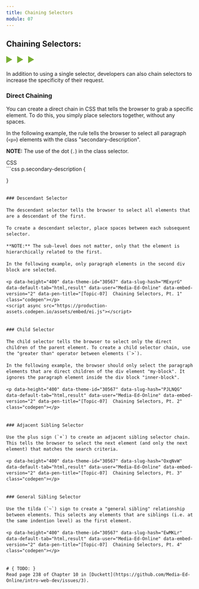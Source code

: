 ```yaml
---
title: Chaining Selectors
module: 07
---
```


## Chaining Selectors:
<img src="./../../../img/arrow-divider.svg" style="width: 75px; border: none;" />

In addition to using a single selector, developers can also chain selectors to increase the specificity of their request.

### Direct Chaining

You can create a direct chain in CSS that tells the browser to grab a specific element. To do this, you simply place selectors together, without any spaces.

In the following example, the rule tells the browser to select all paragraph (`<p>`) elements with the class "secondary-description".

**NOTE:** The use of the dot (`.`) in the class selector.

<div id="code-heading">CSS</div>
```css
p.secondary-description {

}
```

### Descendant Selector

The descendant selector tells the browser to select all elements that are a descendant of the first.

To create a descendant selector, place spaces between each subsequent selector.

**NOTE:** The sub-level does not matter, only that the element is hierarchically related to the first.

In the following example, only paragraph elements in the second div block are selected.

<p data-height="400" data-theme-id="30567" data-slug-hash="MExyrG" data-default-tab="html,result" data-user="Media-Ed-Online" data-embed-version="2" data-pen-title="[Topic-07]  Chaining Selectors, Pt. 1" class="codepen"></p>
<script async src="https://production-assets.codepen.io/assets/embed/ei.js"></script>


### Child Selector

The child selector tells the browser to select only the direct children of the parent element. To create a child selector chain, use the "greater than" operator between elements (`>`).

In the following example, the browser should only select the paragraph elements that are direct children of the div element "my-block". It ignores the paragraph element inside the div block "inner-block".

<p data-height="400" data-theme-id="30567" data-slug-hash="PJLNQG" data-default-tab="html,result" data-user="Media-Ed-Online" data-embed-version="2" data-pen-title="[Topic-07]  Chaining Selectors, Pt. 2" class="codepen"></p>


### Adjacent Sibling Selector

Use the plus sign (`+`) to create an adjacent sibling selector chain. This tells the browser to select the next element (and only the next element) that matches the search criteria.

<p data-height="400" data-theme-id="30567" data-slug-hash="OxqNvW" data-default-tab="html,result" data-user="Media-Ed-Online" data-embed-version="2" data-pen-title="[Topic-07]  Chaining Selectors, Pt. 3" class="codepen"></p>


### General Sibling Selector

Use the tilda (`~`) sign to create a "general sibling" relationship between elements. This selects any elements that are siblings (i.e. at the same indention level) as the first element.

<p data-height="400" data-theme-id="30567" data-slug-hash="EwMKLr" data-default-tab="html,result" data-user="Media-Ed-Online" data-embed-version="2" data-pen-title="[Topic-07]  Chaining Selectors, Pt. 4" class="codepen"></p>


# { TODO: }
Read page 238 of Chapter 10 in [Duckett](https://github.com/Media-Ed-Online/intro-web-dev/issues/3).
